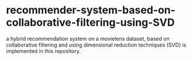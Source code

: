 # recommender-system-based-on-collaborative-filtering-using-SVD
a hybrid recommendation system on a movielens dataset, based on collaborative filtering and using dimensional reduction techniques (SVD) is implemented in this repository.
